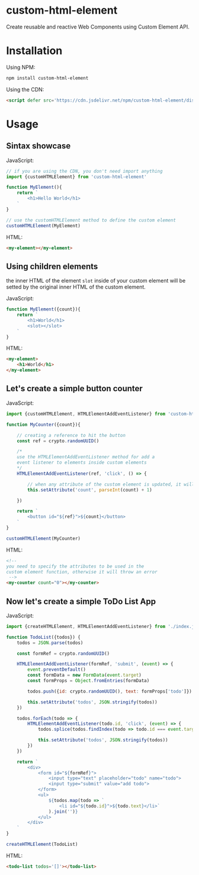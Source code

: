 # custom-html-element

Create reusable and reactive Web Components using Custom Element API.

# Installation

Using NPM:

```sh
npm install custom-html-element
```

Using the CDN:

```html
<script defer src='https://cdn.jsdelivr.net/npm/custom-html-element/dist/cdn.js'></script>
```

# Usage

## Sintax showcase

JavaScript:

```js
// if you are using the CDN, you don't need import anything
import {customHTMLElement} from 'custom-html-element'

function MyElement(){
    return `
        <h1>Hello World</h1>
    `
}

// use the customHTMLElement method to define the custom element
customHTMLElement(MyElement)
```

HTML:

```html
<my-element></my-element>
```

## Using children elements

the inner HTML of the element ```slot``` inside of your custom element will be setted by the original inner HTML of the custom element.

JavaScript:

```js
function MyElement({count}){
    return `
        <h1>World</h1>
        <slot></slot>
    `
}
```

HTML:

```html
<my-element>
    <h1>World</h1>
</my-element>
```


## Let's create a simple button counter

JavaScript:

```js
import {customHTMLElement, HTMLElementAddEventListener} from 'custom-html-element'

function MyCounter({count}){

    // creating a reference to hit the button
    const ref = crypto.randomUUID()

    /*
    use the HTMLElementAddEventListener method for add a
    event listener to elements inside custom elements
    */
    HTMLElementAddEventListener(ref, 'click', () => {

        // when any attribute of the custom element is updated, it will be re-rendered
        this.setAttribute('count', parseInt(count) + 1)

    })

    return `
        <button id="${ref}">${count}</button>
    `
}

customHTMLElement(MyCounter)
```

HTML:

```html
<!--
you need to specify the attributes to be used in the
custom element function, otherwise it will throw an error
 -->
<my-counter count="0"></my-counter>
```

## Now let's create a simple ToDo List App

JavaScript:

```js
import {createHTMLElement, HTMLElementAddEventListener} from './index.js'

function TodoList({todos}) {
    todos = JSON.parse(todos)

    const formRef = crypto.randomUUID()

    HTMLElementAddEventListener(formRef, 'submit', (event) => {
        event.preventDefault()
        const formData = new FormData(event.target)
        const formProps = Object.fromEntries(formData)

        todos.push({id: crypto.randomUUID(), text: formProps['todo']})

        this.setAttribute('todos', JSON.stringify(todos))
    })

    todos.forEach(todo => {
        HTMLElementAddEventListener(todo.id, 'click', (event) => {
            todos.splice(todos.findIndex(todo => todo.id === event.target.id), 1)

            this.setAttribute('todos', JSON.stringify(todos))
        })
    })

    return `
        <div>
            <form id="${formRef}">
                <input type="text" placeholder="todo" name="todo">
                <input type="submit" value="add todo">
            </form>
            <ul>
                ${todos.map(todo => `
                    <li id="${todo.id}">${todo.text}</li>`
                ).join('')}
            </ul>
        </div>
    `
}

createHTMLElement(TodoList)
```

HTML:

```html
<todo-list todos='[]'></todo-list>
```